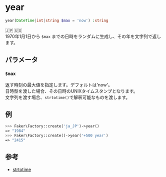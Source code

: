 # year
```php
year(DateTime|int|string $max = 'now') :string
```
:jp: :us:  
1970年1月1日から `$max` までの日時をランダムに生成し、その年を文字列で返します。

## パラメータ
### `$max`
返す時刻の最大値を指定します。デフォルトは'now'。  
日時型を渡した場合、その日時のUNIXタイムスタンプとなります。  
文字列を渡す場合、`strtotime()`で解釈可能なものを渡します。

## 例
```php
>>> Faker\Factory::create('ja_JP')->year()
=> "1984"
>>> Faker\Factory::create()->year('+500 year')
=> "2415"
```

## 参考
* [strtotime](https://www.php.net/manual/ja/function.strtotime.php)

